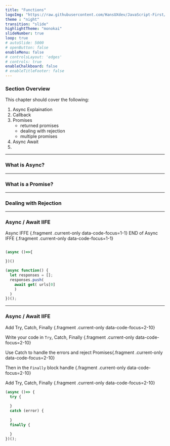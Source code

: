 ```yaml
---
title: "Functions"
logoImg: "https://raw.githubusercontent.com/HansUXdev/JavaScript-First/2acf5840c15af96602aceb66303ea69c5b75e344/logo.svg"
theme : "night"
transition: "slide"
highlightTheme: "monokai"
slideNumber: true
loop: true
# autoSlide: 5000 
# openButton: false
enableMenu: false
# controlsLayout: 'edges'
# controls: true
enableChalkboard: false
# enableTitleFooter: false
---
```


<style>
/* Remove the background color and make mongo commands more visible by adding color */
.line.focus{
  background:none;
  font-size: xx-large;
  color: #5cc4ea;
}


</style>

### Section Overview

This chapter should cover the following:
1. Async Explaination
2. Callback
3. Promises
   - returned promises
   - dealing with rejection
   - multiple promises
4. Async Await
5. 

<!-- https://www.lynda.com/JavaScript-tutorials/Understanding-asyncawait-model/794146/2700194-4.html-->

---

### What is Async?

---

### What is a Promise?


---

### Dealing with Rejection

---

###  Async / Await IIFE

Async IFFE {.fragment .current-only data-code-focus=1-1}
END of Async IFFE {.fragment .current-only data-code-focus=1-1}
```javascript

(async ()=>{

})()

(async function() {
  let responses = [];
  responses.push( 
    await get( urls[0] 
    )
  )
})();
```


---

###  Async / Await IIFE
<!-- 
Async IFFE {.fragment .current-only data-code-focus=1-1}

END of Async IFFE {.fragment .current-only data-code-focus=1-1} -->

Add Try, Catch, Finally {.fragment .current-only data-code-focus=2-10}

Write your code in `Try`, Catch, Finally {.fragment .current-only data-code-focus=2-10}

Use Catch to handle the errors and reject Promises{.fragment .current-only data-code-focus=2-10}

Then in the `Finally` block handle  {.fragment .current-only data-code-focus=2-10}

Add Try, Catch, Finally {.fragment .current-only data-code-focus=2-10}

```javascript
(async ()=> {
  try {
  
  } 
  catch (error) {
     
  }
  finally {

  }
})();
```
